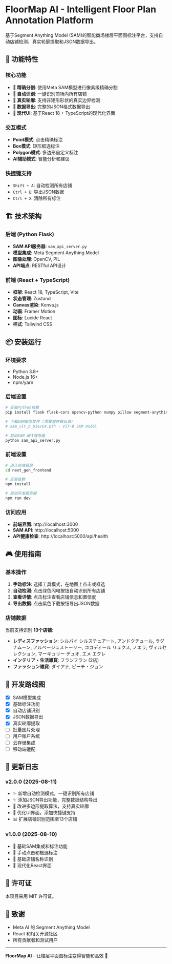 # FloorMap AI - Intelligent Floor Plan Annotation Platform

基于Segment Anything Model (SAM)的智能商场楼层平面图标注平台，支持自动店铺检测、真实轮廓提取和JSON数据导出。

## 🚀 功能特性

### 核心功能
- **🎯 精确分割**: 使用Meta SAM模型进行像素级精确分割
- **🏪 自动识别**: 一键识别商场内所有店铺
- **📐 真实轮廓**: 支持非矩形形状的真实边界检测
- **💾 数据导出**: 完整的JSON格式数据导出
- **🎨 现代UI**: 基于React 18 + TypeScript的现代化界面

### 交互模式
- **Point模式**: 点击精确标注
- **Box模式**: 矩形框选标注
- **Polygon模式**: 多边形自定义标注
- **AI辅助模式**: 智能分析和建议

### 快捷键支持
- `Shift + A`: 自动检测所有店铺
- `Ctrl + E`: 导出JSON数据
- `Ctrl + X`: 清除所有标注

## 🏗️ 技术架构

### 后端 (Python Flask)
- **SAM API服务器**: `sam_api_server.py`
- **模型集成**: Meta Segment Anything Model
- **图像处理**: OpenCV, PIL
- **API端点**: RESTful API设计

### 前端 (React + TypeScript)
- **框架**: React 18, TypeScript, Vite
- **状态管理**: Zustand
- **Canvas渲染**: Konva.js
- **动画**: Framer Motion
- **图标**: Lucide React
- **样式**: Tailwind CSS

## 📦 安装运行

### 环境要求
- Python 3.8+
- Node.js 16+
- npm/yarn

### 后端设置
```bash
# 安装Python依赖
pip install flask flask-cors opencv-python numpy pillow segment-anything

# 下载SAM模型文件 (需要放在根目录)
# sam_vit_b_01ec64.pth - ViT-B SAM model

# 启动SAM API服务器
python sam_api_server.py
```

### 前端设置
```bash
# 进入前端目录
cd next_gen_frontend

# 安装依赖
npm install

# 启动开发服务器
npm run dev
```

### 访问应用
- **前端界面**: http://localhost:3000
- **SAM API**: http://localhost:5000
- **API健康检查**: http://localhost:5000/api/health

## 🎮 使用指南

### 基本操作
1. **手动标注**: 选择工具模式，在地图上点击或框选
2. **自动检测**: 点击绿色闪电按钮自动识别所有店铺
3. **查看详情**: 点击标注查看店铺信息和置信度
4. **导出数据**: 点击紫色下载按钮导出JSON数据

### 店铺数据
当前支持识别 **13个店铺**:
- **レディスファッション**: シルパイ シルスチュアート, アンドクチュール, ラグナムーン, アルページュストーリー, ココディール リュクス, ノエラ, ヴィルセレクション, マーキュリー デュオ, エメ エクレ
- **インテリア・生活雑貨**: フランフラン (2店)
- **ファッション雑貨**: ダイアナ, ピーチ・ジョン

## 🚧 开发路线图

- [x] SAM模型集成
- [x] 基础标注功能
- [x] 自动店铺识别
- [x] JSON数据导出
- [x] 真实轮廓提取
- [ ] 批量图片处理
- [ ] 用户账户系统
- [ ] 云存储集成
- [ ] 移动端适配

## 📝 更新日志

### v2.0.0 (2025-08-11)
- ✨ 新增自动检测模式，一键识别所有店铺
- ✨ 添加JSON导出功能，完整数据结构导出
- 🔧 改进多边形提取算法，支持真实轮廓
- 🎨 优化UI界面，添加快捷键支持
- 📊 扩展店铺识别范围至13个店铺

### v1.0.0 (2025-08-10)
- 🎉 基础SAM集成和标注功能
- 🎯 手动点击和框选标注
- 🏪 基础店铺名称识别
- 🎨 现代化React界面

## 📄 许可证

本项目采用 MIT 许可证。

## 🙏 致谢

- Meta AI 的 Segment Anything Model
- React 和相关开源社区
- 所有贡献者和测试用户

---

**FloorMap AI** - 让楼层平面图标注变得智能和高效 🚀